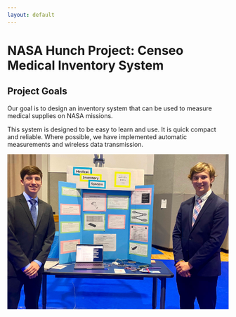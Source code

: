 ```yaml
---
layout: default
---
```

# NASA Hunch Project: Censeo Medical Inventory System

## Project Goals
Our goal is to design an inventory system that can be used to measure medical supplies on NASA missions.

This system is designed to be easy to learn and use.  It is quick compact and reliable.  Where possible, we have implemented automatic measurements and wireless data transmission.

![home](images/table.png)
